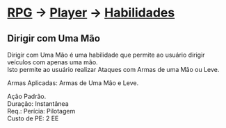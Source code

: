 # [RPG](../../../RPG.md) -> [Player](../../Player.md) -> [Habilidades](../Habilidades.md)

## Dirigir com Uma Mão

Dirigir com Uma Mão é uma habilidade que permite ao usuário dirigir veículos com apenas uma mão.  
Isto permite ao usuário realizar Ataques com Armas de uma Mão ou Leve.

Armas Aplicadas: Armas de Uma Mão e Leve.

Ação Padrão.  
Duração: Instantânea  
Req.: Perícia: Pilotagem  
Custo de PE: 2 EE
